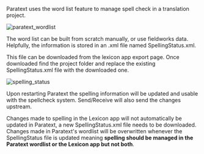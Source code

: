 Paratext uses the word list feature to manage spell check in a translation project.

![paratext_wordlist](/static/docs/img/paratext_wordlist.png)

The word list can be built from scratch manually, or use fieldworks data. Helpfully, the information is stored in an .xml file named SpellingStatus.xml.

This file can be downloaded from the lexicon app export page. Once downloaded find the project folder and replace the existing SpellingStatus.xml file with the downloaded one.

![spelling_status](/static/docs/img/spelling_status.png)

Upon restarting Paratext the spelling information will be updated and usable with the spellcheck system. Send/Receive will also send the changes upstream.

Changes made to spelling in the Lexicon app will not automatically be updated in Paratext, a new SpellingStatus.xml file needs to be downloaded. Changes made in Paratext's wordlist will be overwritten whenever the SpellingStatus file is updated meaning **spelling should be managed in the Paratext wordlist or the Lexicon app but not both**.